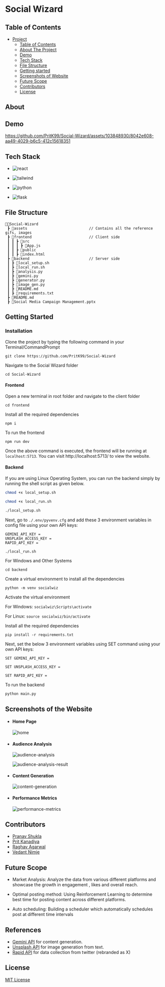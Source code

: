 # Social Wizard

## Table of Contents

- [Project](#social-wizard)
  - [Table of Contents](#table-of-contents)
  - [About The Project](#about)
  - [Demo](#demo)
  - [Tech Stack](#tech-stack)
  - [File Structure](#file-structure)
  - [Getting started](#Getting-Started)
  - [Screenshots of Website](#screenshots-of-website)
  - [Future Scope](#future-scope)
  - [Contributors](#contributors)
  - [License](#license)

## About


## Demo

https://github.com/PritK99/Social-Wizard/assets/103848930/8042e608-aa49-4029-b6c5-412c15618351

## Tech Stack

- ![react](https://img.shields.io/badge/React-20232A?style=for-the-badge&logo=react&logoColor=61DAFB)

- ![tailwind](https://img.shields.io/badge/Tailwind_CSS-38B2AC?style=for-the-badge&logo=tailwind-css&logoColor=white)

- ![python](https://img.shields.io/badge/Python-FFD43B?style=for-the-badge&logo=python&logoColor=blue)

- ![flask](https://img.shields.io/badge/flask-%23000.svg?style=for-the-badge&logo=flask&logoColor=white)

## File Structure
```
👨‍💻Social-Wizard
 ┣ 📂assets                            // Contains all the reference gifs, images
 ┣ 📂frontend                          // Client side       
 ┃ ┃ ┣ 📂src                                       
 ┃ ┃ ┃ ┣ 📄App.js
 ┃ ┃ ┣ 📂public 
 ┃ ┃ ┣ 📄index.html
 ┣ 📂backend                           // Server side
 ┃ ┣ 📄local_setup.sh
 ┃ ┣ 📄local_run.sh
 ┃ ┣ 📄analysis.py
 ┃ ┣ 📄gemini.py
 ┃ ┣ 📄generator.py
 ┃ ┣ 📄image_gen.py
 ┃ ┣ 📄README.md 
 ┃ ┣ 📄requirements.txt      
 ┣ 📄README.md
 ┣ 📄Social Media Campaign Management.pptx
``` 

## Getting Started

### Installation

Clone the project by typing the following command in your Terminal/CommandPrompt

```
git clone https://github.com/PritK99/Social-Wizard
```
Navigate to the Social Wizard folder

```
cd Social-Wizard
```

#### Frontend

Open a new terminal in root folder and navigate to the client folder

```
cd frontend
```

Install all the required dependencies

```
npm i
```

To run the frontend

```
npm run dev
```

Once the above command is executed, the frontend will be running at ```localhost:5713```. You can visit http://localhost:5713/ to view the website.

#### Backend

If you are using Linux Operating System, you can run the backend simply by running the shell script as given below.

```bash
chmod +x local_setup.sh
```

```bash
chmod +x local_run.sh
```

```bash
./local_setup.sh
```

Next, go to ```./.env/pyvenv.cfg``` and add these 3 environment variables in config file using your own API keys:

```
GEMINI_API_KEY = 
UNSPLASH_ACCESS_KEY = 
RAPID_API_KEY = 
```

```bash
./local_run.sh
```

For Windows and Other Systems

```
cd backend
```

Create a virtual environment to install all the dependencies

```
python -m venv socialwiz
```

Activate the virtual environment

For Windows: ```socialwiz\Scripts\activate```

For Linux: ```source socialwiz/bin/activate```

Install all the required dependencies

```
pip install -r requirements.txt
```

Next, set the below 3 environment variables using SET command using your own API keys:

```
SET GEMINI_API_KEY = 
```
```
SET UNSPLASH_ACCESS_KEY = 
```
```
SET RAPID_API_KEY = 
```

To run the backend

```
python main.py
```

## Screenshots of the Website

- #### Home Page

    ![home](./assets/home-image.png)

- #### Audience Analysis

    ![audience-analysis](./assets/audience-analysis.png)

    ![audience-analysis-result](./assets/audience-analysis-result.png)

- #### Content Generation

    ![content-generation](./assets/content-generation.png)

- #### Performance Metrics

    ![performance-metrics](./assets/performance-metrics.png)


## Contributors

- [Pranav Shukla](https://github.com/pranavshuklaa)
- [Prit Kanadiya](https://github.com/PritK99)
- [Raghav Agarwal](https://github.com/Raghav323)
- [Vedant Nimje](https://github.com/vrnimje)

## Future Scope

* Market Analysis: Analyze the data from various different platforms and showcase the growth in engagement , likes and overall reach.

* Optimal posting method: Using Reinforcement Learning to determine best time for posting content across different platforms.

* Auto scheduling: Building a scheduler which automatically schedules post at different time intervals

## References
- [Gemini API](https://ai.google.dev/) for content generation.
- [Unsplash API](https://unsplash.com/developers) for image generation from text.
- [Rapid API](https://rapidapi.com/) for data collection from twitter (rebranded as X)

## License
[MIT License](https://opensource.org/licenses/MIT)
